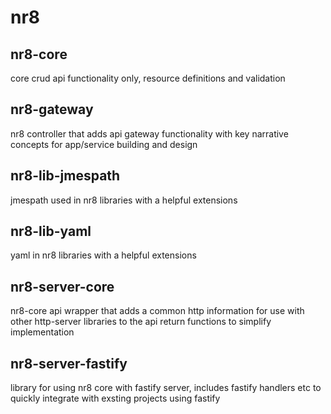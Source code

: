 # nr8

## nr8-core
core crud api functionality only, resource definitions and validation

## nr8-gateway
nr8 controller that adds api gateway functionality with key narrative concepts for app/service building and design

## nr8-lib-jmespath
jmespath used in nr8 libraries with a helpful extensions

## nr8-lib-yaml
yaml in nr8 libraries with a helpful extensions

## nr8-server-core
nr8-core api wrapper that adds a common http information for use with other http-server libraries to the api return functions to simplify implementation

## nr8-server-fastify
library for using nr8 core with fastify server, includes fastify handlers etc to quickly integrate with exsting projects using fastify